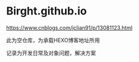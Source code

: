 # Birght.github.io
https://www.cnblogs.com/jclian91/p/13081123.html

此为空仓库，为承载HEXO博客地址所用

记录为开发日常及对象问题，解决方案
